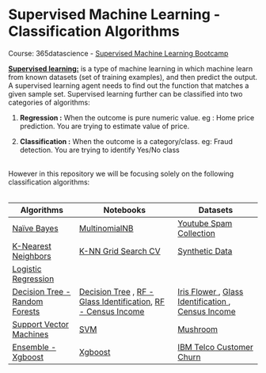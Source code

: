# Supervised Machine Learning - Classification Algorithms
Course: 365datascience - <a href="https://www.udemy.com/course/the-supervised-machine-learning-course/learn/lecture/33662468#overview">Supervised  Machine Learning Bootcamp</a>



<a href='https://developers.google.com/machine-learning/intro-to-ml/supervised'>**Supervised learning:**</a> is a type of machine learning in which machine learn
from known datasets (set of training examples), and then predict the output.
A supervised learning agent needs to find out the function that matches a given sample set.
Supervised learning further can be classified into two categories of algorithms:

1) **Regression :** When the outcome is pure numeric value. 
	eg : Home price prediction. You are trying to estimate value of price.

2) **Classification :** When the outcome is a category/class. 
	eg: Fraud detection. You are trying to identify Yes/No class

<br>
However in this repository we will be focusing solely on the following classification algorithms:
<br>
<br>
<table>
   <thead>
      <tr>
         <th>Algorithms</th>
         <th>Notebooks</th>
        <th>Datasets</th>
      </tr>
   </thead>
   <tbody>
      <tr>
        <td><a href="https://learn.365datascience.com/courses/preview/machine-learning-with-naive-bayes/">Naïve Bayes </a></td>
        <td><a href="https://github.com/Kmohamedalie/Supervised_Machine_Learning-Classification/blob/master/notebooks/Na%C3%AFve_Bayes_Algorithm%20-%20Youtube_Dataset.ipynb">MultinomialNB </a></td>
        <td><a href="https://archive.ics.uci.edu/dataset/380/youtube+spam+collection">Youtube Spam Collection </a></td>
      </tr>
      <tr>
        <td><a href="https://learn.365datascience.com/courses/preview/machine-learning-with-k-nearest-neighbors/">K-Nearest Neighbors </a></td>
        <td><a href="https://github.com/Kmohamedalie/Supervised_Machine_Learning-Classification/blob/master/notebooks/K_Nearest_Neighbors_using_Grid_Search.ipynb">K-NN Grid Search CV </a></td>
        <td><a href="https://github.com/Kmohamedalie/Supervised_Machine_Learning-Classification/blob/master/notebooks/K_Nearest_Neighbors_using_Grid_Search.ipynb">Synthetic Data </a></td>
      </tr>
      <tr>
        <td><a href="">Logistic Regression </a></td>
        <td><a href=""> </a></td>
        <td><a href=""></a></td>
      </tr>   
      <tr>
        <td><a href="https://learn.365datascience.com/courses/preview/machine-learning-with-decision-trees-and-random-forests/">Decision Tree - Random Forests</a></td>
        <td><a href=""> </a> <a href="https://github.com/Kmohamedalie/Supervised_Machine_Learning-Classification/blob/master/notebooks/Decision_Tree_Iris_Flower.ipynb">Decision Tree</a> ,
		<a href="https://github.com/Kmohamedalie/Supervised_Machine_Learning-Classification/blob/master/notebooks/Random_Forest_Glass_Identification_dataset.ipynb">RF - Glass Identification</a>, <a href="https://github.com/Kmohamedalie/Supervised_Machine_Learning-Classification/blob/master/notebooks/Random_Forest_Census_Income_dataset.ipynb">RF - Census Income</a>
	</td>
        <td>
		<a href="https://github.com/Kmohamedalie/Supervised_Machine_Learning-Classification/blob/master/datasets/Iris.csv">Iris Flower </a>,
	        <a href="https://github.com/Kmohamedalie/Supervised_Machine_Learning-Classification/blob/master/datasets/glass.csv"> Glass Identification </a>,
	        <a href="https://github.com/Kmohamedalie/Supervised_Machine_Learning-Classification/tree/master/datasets/Census_Income_Dataset">Census Income</a>	
        </td>
      <tr>
        <td><a href="https://learn.365datascience.com/courses/preview/machine-learning-with-support-vector-machines/">Support Vector Machines </a></td> 
        <td><a href="https://github.com/Kmohamedalie/Supervised_Machine_Learning-Classification/blob/master/notebooks/Support_Vector_Machine_Algorithm_Mushroom.ipynb"> SVM</a></td>
        <td><a href="https://github.com/Kmohamedalie/Supervised_Machine_Learning-Classification/blob/master/datasets/mushrooms-full-dataset.csv">Mushroom </a></td>
      </tr>
      <tr>
        <td><a href="">Ensemble - Xgboost </a></td>
	<td><a href="https://github.com/Kmohamedalie/Supervised_Machine_Learning-Classification/blob/master/notebooks/Xgboost_Algorithm_IBM_Telco_Customer_Churn.ipynb">Xgboost</a></td>
        <td><a href="https://github.com/Kmohamedalie/Supervised_Machine_Learning-Classification/blob/master/datasets/Telco-Customer-Churn.csv"> IBM Telco Customer Churn</a></td>
      </tr>       
   </tbody>
</table>
